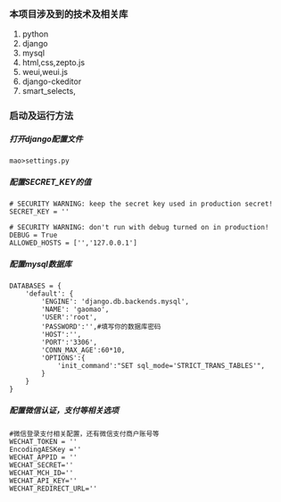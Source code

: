 ### 本项目涉及到的技术及相关库
1. python
2. django
3. mysql
4. html,css,zepto.js
5. weui,weui.js
6. django-ckeditor
7. smart_selects,

### 启动及运行方法
##### 打开django配置文件
```
mao>settings.py
```
##### 配置SECRET_KEY的值
```
# SECURITY WARNING: keep the secret key used in production secret!
SECRET_KEY = ''

# SECURITY WARNING: don't run with debug turned on in production!
DEBUG = True
ALLOWED_HOSTS = ['','127.0.0.1']

```
##### 配置mysql数据库
```
DATABASES = {
    'default': {
        'ENGINE': 'django.db.backends.mysql',
        'NAME': 'gaomao',
        'USER':'root',
        'PASSWORD':'',#填写你的数据库密码
        'HOST':'',
        'PORT':'3306',
        'CONN_MAX_AGE':60*10,
        'OPTIONS':{
            'init_command':"SET sql_mode='STRICT_TRANS_TABLES'",
        }
    }
}
```
##### 配置微信认证，支付等相关选项
```
#微信登录支付相关配置，还有微信支付商户账号等
WECHAT_TOKEN = ''
EncodingAESKey =''
WECHAT_APPID = ''
WECHAT_SECRET=''
WECHAT_MCH_ID=''
WECHAT_API_KEY=''
WECHAT_REDIRECT_URL=''
```

